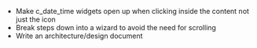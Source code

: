 - Make c_date_time widgets open up when clicking inside the content not just the icon
- Break steps down into a wizard to avoid the need for scrolling
- Write an architecture/design document
